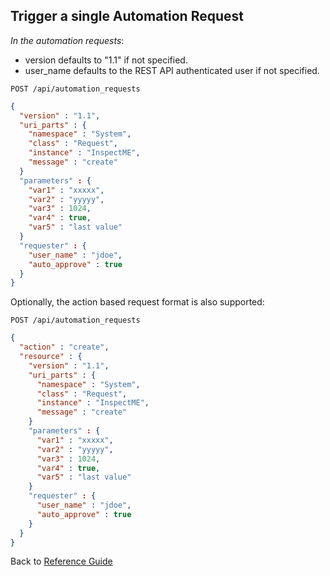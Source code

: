 ## Trigger a single Automation Request

*In the automation requests*:

- version defaults to "1.1" if not specified.
- user_name defaults to the REST API authenticated user if not specified.

```
POST /api/automation_requests
```

```json
{
  "version" : "1.1",
  "uri_parts" : {
    "namespace" : "System",
    "class" : "Request",
    "instance" : "InspectME",
    "message" : "create"
  }
  "parameters" : {
    "var1" : "xxxxx",
    "var2" : "yyyyy",
    "var3" : 1024,
    "var4" : true,
    "var5" : "last value"
  }
  "requester" : {
    "user_name" : "jdoe",
    "auto_approve" : true
  }
}
```

Optionally, the action based request format is also supported:

```
POST /api/automation_requests
```

```json
{
  "action" : "create",
  "resource" : {
    "version" : "1.1",
    "uri_parts" : {
      "namespace" : "System",
      "class" : "Request",
      "instance" : "InspectME",
      "message" : "create"
    }
    "parameters" : {
      "var1" : "xxxxx",
      "var2" : "yyyyy",
      "var3" : 1024,
      "var4" : true,
      "var5" : "last value"
    }
    "requester" : {
      "user_name" : "jdoe",
      "auto_approve" : true
    }
  }
}
```

Back to [Reference Guide](../reference.md)
